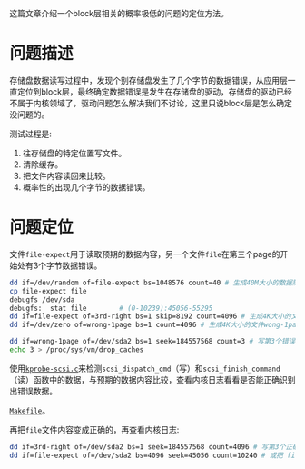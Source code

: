 这篇文章介绍一个block层相关的概率极低的问题的定位方法。

# 问题描述

存储盘数据读写过程中，发现个别存储盘发生了几个字节的数据错误，从应用层一直定位到block层，最终确定数据错误是发生在存储盘的驱动，存储盘的驱动已经不属于内核领域了，驱动问题怎么解决我们不讨论，这里只说block层是怎么确定没问题的。

测试过程是:

1. 往存储盘的特定位置写文件。
2. 清除缓存。
3. 把文件内容读回来比较。
4. 概率性的出现几个字节的数据错误。

# 问题定位

文件`file-expect`用于读取预期的数据内容，另一个文件`file`在第三个page的开始处有3个字节数据错误。
```sh
dd if=/dev/random of=file-expect bs=1048576 count=40 # 生成40M大小的数据随机的文件
cp file-expect file
debugfs /dev/sda
debugfs:  stat file        # (0-10239):45056-55295
dd if=file-expect of=3rd-right bs=1 skip=8192 count=4096 # 生成4K大小的文件 3rd-right，第三个正确的页数据
dd if=/dev/zero of=wrong-1page bs=1 count=4096 # 生成4K大小的文件wong-1page，全是0，错误的页数据

dd if=wrong-1page of=/dev/sda2 bs=1 seek=184557568 count=3 # 写第3个错误的页，45056 * 4096 + 8192，只写3个字节
echo 3 > /proc/sys/vm/drop_caches
```

使用[`kprobe-scsi.c`](https://gitee.com/chenxiaosonggitee/blog/blob/master/src/kernel/kprobe-scsi.c)来检测`scsi_dispatch_cmd`（写）和`scsi_finish_command`（读）函数中的数据，与预期的数据内容比较，查看内核日志看看是否能正确识别出错误数据。

[`Makefile`](https://gitee.com/chenxiaosonggitee/blog/blob/master/src/kernel/Makefile)。

再把`file`文件内容变成正确的，再查看内核日志:
```sh
dd if=3rd-right of=/dev/sda2 bs=1 seek=184557568 count=4096 # 写第3个正确的页，45056 * 4096 + 8192
dd if=file-expect of=/dev/sda2 bs=4096 seek=45056 count=10240 # 或把 file 重置, 全部正确
```
